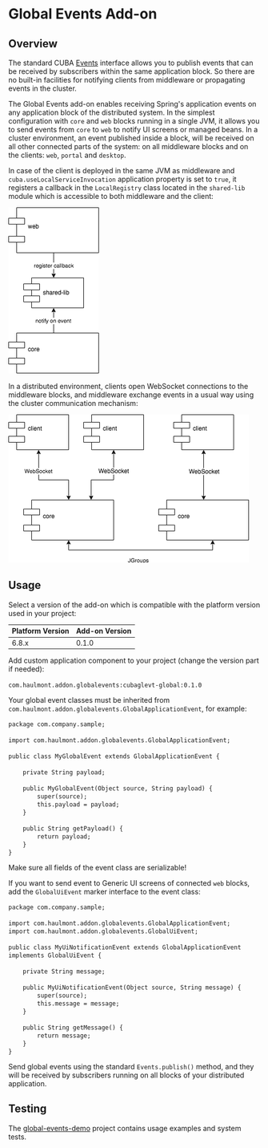 # Global Events Add-on

## Overview

The standard CUBA [Events](https://doc.cuba-platform.com/manual-latest/events.html) interface allows you to publish events that can be received by subscribers within the same application block. So there are no built-in facilities for notifying clients from middleware or propagating events in the cluster.
 
The Global Events add-on enables receiving Spring's application events on any application block of the distributed system. In the simplest configuration with `core` and `web` blocks running in a single JVM, it allows you to send events from `core` to `web` to notify UI screens or managed beans. In a cluster environment, an event published inside a block, will be received on all other connected parts of the system: on all middleware blocks and on the clients: `web`, `portal` and `desktop`.

In case of the client is deployed in the same JVM as middleware and `cuba.useLocalServiceInvocation` application property is set to `true`, it registers a callback in the `LocalRegistry` class located in the `shared-lib` module which is accessible to both middleware and the client:
 
![Local Interaction](etc/local-interaction.png)

In a distributed environment, clients open WebSocket connections to the middleware blocks, and middleware exchange events in a usual way using the cluster communication mechanism:

![Cluster Interaction](etc/cluster-interaction.png)

## Usage

Select a version of the add-on which is compatible with the platform version used in your project:

| Platform Version | Add-on Version |
| ---------------- | -------------- |
| 6.8.x            | 0.1.0          |

Add custom application component to your project (change the version part if needed):

`com.haulmont.addon.globalevents:cubaglevt-global:0.1.0`

Your global event classes must be inherited from `com.haulmont.addon.globalevents.GlobalApplicationEvent`, for example:

    package com.company.sample;
    
    import com.haulmont.addon.globalevents.GlobalApplicationEvent;
    
    public class MyGlobalEvent extends GlobalApplicationEvent {
        
        private String payload;
    
        public MyGlobalEvent(Object source, String payload) {
            super(source);
            this.payload = payload;
        }
    
        public String getPayload() {
            return payload;
        }
    }

Make sure all fields of the event class are serializable! 

If you want to send event to Generic UI screens of connected `web` blocks, add the `GlobalUiEvent` marker interface to the event class:

    package com.company.sample;
    
    import com.haulmont.addon.globalevents.GlobalApplicationEvent;
    import com.haulmont.addon.globalevents.GlobalUiEvent;
    
    public class MyUiNotificationEvent extends GlobalApplicationEvent implements GlobalUiEvent {
        
        private String message;
    
        public MyUiNotificationEvent(Object source, String message) {
            super(source);
            this.message = message;
        }
    
        public String getMessage() {
            return message;
        }
    }

Send global events using the standard `Events.publish()` method, and they will be received by subscribers running on all blocks of your distributed application.

## Testing

The [global-events-demo](https://github.com/cuba-platform/global-events-demo) project contains usage examples and system tests.
